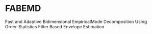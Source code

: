 FABEMD
======

Fast and Adaptive Bidimensional EmpiricalMode Decomposition Using Order-Statistics Filter Based Envelope Estimation
